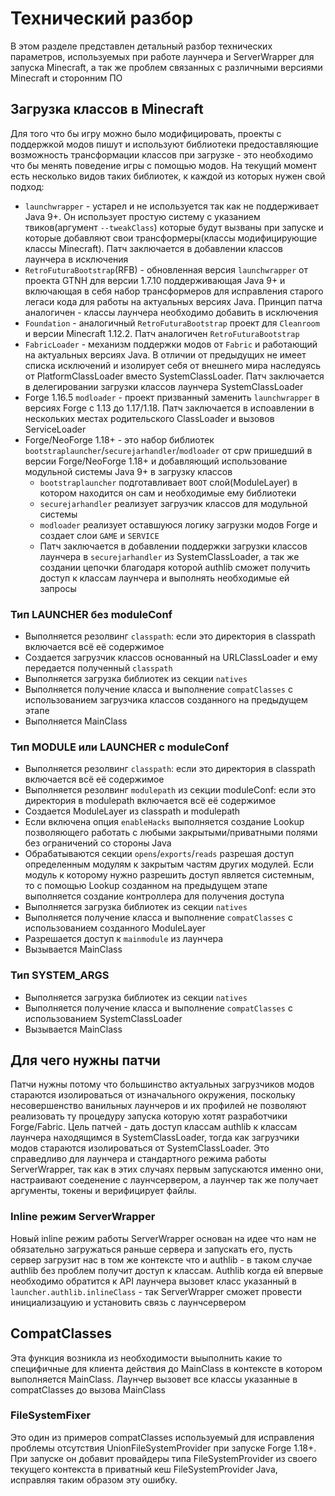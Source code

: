 # Технический разбор

В этом разделе представлен детальный разбор технических параметров, используемых при работе лаунчера и ServerWrapper для запуска Minecraft, а так же проблем связанных с различными версиями Minecraft и сторонним ПО

## Загрузка классов в Minecraft

Для того что бы игру можно было модифицировать, проекты с поддержкой модов пишут и используют библиотеки предоставляющие возможность трансформации классов при загрузке - это необходимо что бы менять поведение игры с помощью модов. На текущий момент есть несколько видов таких библиотек, к каждой из которых нужен свой подход:

- `launchwrapper` - устарел и не используется так как не поддерживает Java 9+. Он использует простую систему с указанием твиков(аргумент `--tweakClass`) которые будут вызваны при запуске и которые добавляют свои трансформеры(классы модифицирующие классы Minecraft). Патч заключается в добавлении классов лаунчера в исключения
- `RetroFuturaBootstrap`(RFB) - обновленная версия `launchwrapper` от проекта GTNH для версии 1.7.10 поддерживающая Java 9+ и включающая в себя набор трансформеров для исправления старого легаси кода для работы на актуальных версиях Java. Принцип патча аналогичен - классы лаунчера необходимо добавить в исключения
- `Foundation` - аналогичный `RetroFuturaBootstrap` проект для `Cleanroom` и версии Minecraft 1.12.2. Патч аналогичен `RetroFuturaBootstrap`
- `FabricLoader` - механизм поддержки модов от `Fabric` и работающий на актуальных версиях Java. В отличии от предыдущих не имеет списка исключений и изолирует себя от внешнего мира наследуясь от PlatformClassLoader вместо SystemClassLoader. Патч заключается в делегировании загрузки классов лаунчера SystemClassLoader
- Forge 1.16.5 `modloader` - проект призванный заменить `launchwrapper` в версиях Forge с 1.13 до 1.17/1.18. Патч заключается в испоавлении в нескольких местах родительского ClassLoader и вызовов ServiceLoader
- Forge/NeoForge 1.18+ - это набор библиотек `bootstraplauncher`/`securejarhandler`/`modloader` от cpw пришедший в версии Forge/NeoForge 1.18+ и добавляющий использование модульной системы Java 9+ в загрузку классов
  - `bootstraplauncher` подготавливает `BOOT` слой(ModuleLayer) в котором находится он сам и необходимые ему библиотеки
  - `securejarhandler` реализует загрузчик классов для модульной системы
  - `modloader` реализует оставшуюся логику загрузки модов Forge и создает слои `GAME` и `SERVICE`
  - Патч заключается в добавлении поддержки загрузки классов лаунчера в `securejarhandler` из SystemClassLoader, а так же создании цепочки благодаря которой authlib сможет получить доступ к классам лаунчера и выполнять необходимые ей запросы

### Тип LAUNCHER без moduleConf


- Выполняется резолвинг `classpath`: если это директория в classpath включается всё её содержимое
- Создается загрузчик классов основанный на URLClassLoader и ему передается полученный `classpath`
- Выполняется загрузка библиотек из секции `natives`
- Выполняется получение класса и выполнение `compatClasses` с использованием загрузчика классов созданного на предыдущем этапе
- Выполняется MainClass

### Тип MODULE или LAUNCHER с moduleConf

- Выполняется резолвинг `classpath`: если это директория в classpath включается всё её содержимое
- Выполняется резолвинг `modulepath` из секции moduleConf: если это директория в modulepath включается всё её содержимое
- Создается ModuleLayer из classpath и modulepath
- Если включена опция `enableHacks` выполняется создание Lookup позволяющего работать с любыми закрытыми/приватными полями без ограничений со стороны Java
- Обрабатываются секции `opens`/`exports`/`reads` разрешая доступ определенным модулям к закрытым частям других модулей. Если модуль к которому нужно разрешить доступ является системным, то с помощью Lookup созданном на предыдущем этапе выполняется создание контроллера для получения доступа
- Выполняется загрузка библиотек из секции `natives`
- Выполняется получение класса и выполнение `compatClasses` с использованием созданного ModuleLayer
- Разрешается доступ к `mainmodule` из лаунчера
- Вызывается MainClass

### Тип SYSTEM_ARGS


- Выполняется загрузка библиотек из секции `natives`
- Выполняется получение класса и выполнение `compatClasses` с использованием SystemClassLoader
- Вызывается MainClass

## Для чего нужны патчи

Патчи нужны потому что большинство актуальных загрузчиков модов стараются изолироваться от изначального окружения, поскольку несовершенство ванильных лаунчеров и их профилей не позволяют реализовать ту процедуру запуска которую хотят разработчики Forge/Fabric. Цель патчей - дать доступ классам authlib к классам лаунчера находящимся в SystemClassLoader, тогда как загрузчики модов стараются изолироваться от SystemClassLoader. Это справедливо для лаунчера и стандартного режима работы ServerWrapper, так как в этих случаях первым запускаются именно они, настраивают соеденение с лаунчсервером, а лаунчер так же получает аргументы, токены и верифицирует файлы.

### Inline режим ServerWrapper

Новый inline режим работы ServerWrapper основан на идее что нам не обязательно загружаться раньше сервера и запускать его, пусть сервер загрузит нас в том же контексте что и authlib - в таком случае authlib без проблем получит доступ к классам. Authlib когда ей впервые необходимо обратится к API лаунчера вызовет класс указанный в `launcher.authlib.inlineClass` - так ServerWrapper сможет провести инициализацуию и установить связь с лаунчсервером

## CompatClasses

Эта функция возникла из необходимости выыполнить какие то специфичные для клиента действия до MainClass в контексте в котором выполняется MainClass. Лаунчер вызовет все классы указанные в compatClasses до вызова MainClass

### FileSystemFixer

Это один из примеров compatClasses используемый для исправления проблемы отсутствия UnionFileSystemProvider при запуске Forge 1.18+. При запуске он добавит провайдеры типа FileSystemProvider из своего текущего контекста в приватный кеш FileSystemProvider Java, исправляя таким образом эту ошибку.